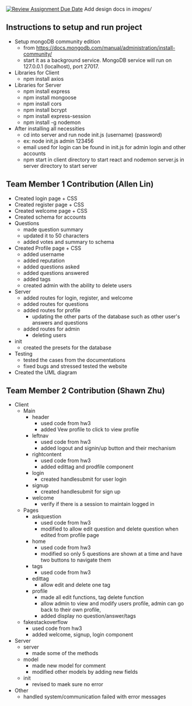 [![Review Assignment Due Date](https://classroom.github.com/assets/deadline-readme-button-24ddc0f5d75046c5622901739e7c5dd533143b0c8e959d652212380cedb1ea36.svg)](https://classroom.github.com/a/9NDadFFr)
Add design docs in *images/*

## Instructions to setup and run project
- Setup mongoDB community edition
  - from https://docs.mongodb.com/manual/administration/install-community/
  - start it as a background service. MongoDB service will run on 127.0.0.1 (localhost), port 27017.
- Libraries for Client
  - npm install axios
- Libraries for Server
  - npm install express
  - npm install mongoose
  - npm install cors
  - npm install bcrypt
  - npm install express-session
  - npm install -g nodemon
- After installing all necessities
  - cd into server and run node init.js (username) (password)
  - ex: node init.js admin 123456
  - email used for login can be found in init.js for admin login and other accounts
  - npm start in client directory to start react and nodemon server.js in server directory to start server

## Team Member 1 Contribution (Allen Lin)
- Created login page + CSS
- Created register page + CSS
- Created welcome page + CSS
- Created schema for accounts
- Questions
    - made question summary
    - updated it to 50 characters
    - added votes and summary to schema 
- Created Profile page + CSS
    - added username
    - added reputation
    - added questions asked
    - added questions answered
    - added tags
    - created admin with the ability to delete users
- Server 
    - added routes for login, register, and welcome
    - added routes for questions
    - added routes for profile
        - updating the other parts of the database such as other user's answers and questions
    - added routes for admin
        - deleting users
- init
    - created the presets for the database
- Testing
    - tested the cases from the documentations
    - fixed bugs and stressed tested the website
- Created the UML diagram

## Team Member 2 Contribution (Shawn Zhu)
- Client
  - Main
    - header
      - used code from hw3
      - added Vew profile to click to view profile
    - leftnav
      - used code from hw3
      - added logout and signin/up button and their mechanism 
    - rightcontent
      - used code from hw3
      - added edittag and prodfile component
    - login
      - created handlesubmit for user login
    - signup
      - created handlesubmit for sign up
    - welcome
      - verify if there is a session to maintain logged in
  - Pages
    - askquestion
      - used code from hw3
      - modified to allow edit question and delete question when edited from profile page
    - home
      - used code from hw3
      - modified so only 5 questions are shown at a time and have two buttons to navigate them
    - tags
      - used code from hw3
    - edittag
      - allow edit and delete one tag
    - profile
      - made all edit functions, tag delete function
      - allow admin to view and modify users profile, admin can go back to their own profile,
      - added display no question/answer/tags
  - fakestackoverflow
    - used code from hw3
    - added welcome, signup, login component
- Server
  - server
    - made some of the methods
  - model
    - made new model for comment
    - modified other models by adding new fields
  - init
    - revised to maek sure no error
- Other
  - handled system/communication failed with error messages
